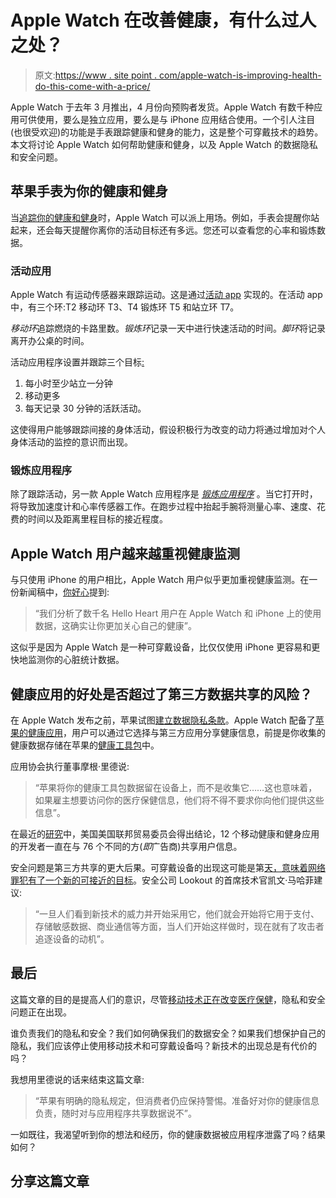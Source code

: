 # Apple Watch 在改善健康，有什么过人之处？

> 原文:[https://www . site point . com/apple-watch-is-improving-health-do-this-come-with-a-price/](https://www.sitepoint.com/apple-watch-is-improving-health-does-this-come-with-a-price/)

Apple Watch 于去年 3 月推出，4 月份向预购者发货。Apple Watch 有数千种应用可供使用，要么是独立应用，要么是与 iPhone 应用结合使用。一个引人注目(也很受欢迎)的功能是手表跟踪健康和健身的能力，这是整个可穿戴技术的趋势。本文将讨论 Apple Watch 如何帮助健康和健身，以及 Apple Watch 的数据隐私和安全问题。

## 苹果手表为你的健康和健身

当[追踪你的健康和健身](http://www.livescience.com/51190-apple-watch-health-fitness.html)时，Apple Watch 可以派上用场。例如，手表会提醒你站起来，还会每天提醒你离你的活动目标还有多远。您还可以查看您的心率和锻炼数据。

### 活动应用

Apple Watch 有运动传感器来跟踪运动。这是通过[活动 app](http://www.macrumors.com/how-to/apple-watch-activity-workout-apps/) 实现的。在活动 app 中，有三个环:T2 移动环 T3、T4 锻炼环 T5 和站立环 T7。

*移动环*追踪燃烧的卡路里数。*锻炼环*记录一天中进行快速活动的时间。*脚环*将记录离开办公桌的时间。

活动应用程序设置并跟踪三个目标[:](http://www.macworld.co.uk/how-to/apple/how-use-apple-watch-activity-app-3609125/)

1.  每小时至少站立一分钟
2.  移动更多
3.  每天记录 30 分钟的活跃活动。

这使得用户能够跟踪间接的身体活动，假设积极行为改变的动力将通过增加对个人身体活动的监控的意识而出现。

### 锻炼应用程序

除了跟踪活动，另一款 Apple Watch 应用程序是 [*锻炼应用程序*](http://www.macworld.com/article/2916819/apple-watch-as-fitness-tracker-putting-activity-and-workout-through-their-paces.html) 。当它打开时，将导致加速度计和心率传感器工作。在跑步过程中抬起手腕将测量心率、速度、花费的时间以及距离里程目标的接近程度。

## Apple Watch 用户越来越重视健康监测

与只使用 iPhone 的用户相比，Apple Watch 用户似乎更加重视健康监测。在一份新闻稿中，[你好心](https://helloheartapp.com/)提到:

> “我们分析了数千名 Hello Heart 用户在 Apple Watch 和 iPhone 上的使用数据，这确实让你更加关心自己的健康”。

这似乎是因为 Apple Watch 是一种可穿戴设备，比仅仅使用 iPhone 更容易和更快地监测你的心脏统计数据。

## 健康应用的好处是否超过了第三方数据共享的风险？

在 Apple Watch 发布之前，苹果试图[建立数据隐私条款](http://www.npr.org/sections/alltechconsidered/2015/04/25/402039156/as-health-apps-hop-on-the-apple-watch-privacy-will-be-key)。Apple Watch 配备了[苹果的健康应用](https://www.apple.com/ios/whats-new/health/)，用户可以通过它选择与第三方应用分享健康信息，前提是你收集的健康数据存储在苹果的[健康工具包](https://developer.apple.com/healthkit/)中。

应用协会执行董事摩根·里德说:

> “苹果将你的健康工具包数据留在设备上，而不是收集它……这也意味着，如果雇主想要访问你的医疗保健信息，他们将不得不要求你向他们提供这些信息”。

在最近的[研究](https://www.ftc.gov/system/files/documents/public_events/195411/consumer-health-data-webcast-slides.pdf)中，美国美国联邦贸易委员会得出结论，12 个移动健康和健身应用的开发者一直在与 76 个不同的方(*即*广告商)共享用户信息。

安全问题是第三方共享的更大后果。可穿戴设备的出现这可能是第[天，意味着网络罪犯有了一个新的可接近的目标](http://www.cnbc.com/id/102516748)。安全公司 Lookout 的首席技术官凯文·马哈菲建议:

> “一旦人们看到新技术的威力并开始采用它，他们就会开始将它用于支付、存储敏感数据、商业通信等方面，当人们开始这样做时，现在就有了攻击者追逐设备的动机”。

## 最后

这篇文章的目的是提高人们的意识，尽管[移动技术正在改变医疗保健](https://www.sitepoint.com/mobile-technology-changing-healthcare/)，隐私和安全问题正在出现。

谁负责我们的隐私和安全？我们如何确保我们的数据安全？如果我们想保护自己的隐私，我们应该停止使用移动技术和可穿戴设备吗？新技术的出现总是有代价的吗？

我想用里德说的话来结束这篇文章:

> “苹果有明确的隐私规定，但消费者仍应保持警惕。准备好对你的健康信息负责，随时对与应用程序共享数据说不”。

一如既往，我渴望听到你的想法和经历，你的健康数据被应用程序泄露了吗？结果如何？

## 分享这篇文章